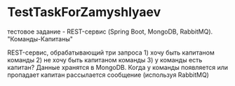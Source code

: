 # TestTaskForZamyshlyaev
тестовое задание - REST-сервис (Spring Boot, MongoDB, RabbitMQ). "Команды-Капитаны"

REST-сервис, обрабатывающий три запроса 1) хочу быть капитаном команды 2) не хочу быть капитаном команды 3) у команды есть капитан? 
Данные хранятся в MongoDB. Когда у команды появляется или пропадает капитан рассылается сообщение (используя RabbitMQ)

